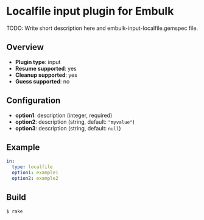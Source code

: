 # Localfile input plugin for Embulk

TODO: Write short description here and embulk-input-localfile.gemspec file.

## Overview

* **Plugin type**: input
* **Resume supported**: yes
* **Cleanup supported**: yes
* **Guess supported**: no

## Configuration

- **option1**: description (integer, required)
- **option2**: description (string, default: `"myvalue"`)
- **option3**: description (string, default: `null`)

## Example

```yaml
in:
  type: localfile
  option1: example1
  option2: example2
```


## Build

```
$ rake
```

